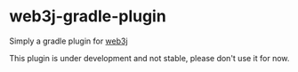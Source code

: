 # web3j-gradle-plugin
Simply a gradle plugin for [web3j](https://github.com/web3j/web3j)

This plugin is under development and not stable, please don't use it for now.
